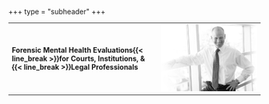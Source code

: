 +++
type = "subheader"
+++

|                                                                      |                                                    |
|----------------------------------------------------------------------|----------------------------------------------------|
| **Forensic Mental Health Evaluations{{< line_break >}}for Courts, Institutions, &{{< line_break >}}Legal Professionals** | ![Evan Freedman](/images/evan-standing-narrow.jpg) |
